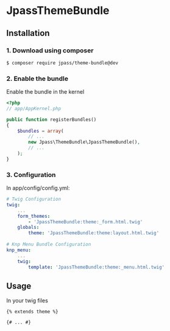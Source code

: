 # JpassThemeBundle

## Installation


### 1. Download using composer

``` bash
$ composer require jpass/theme-bundle@dev
```

### 2. Enable the bundle

Enable the bundle in the kernel

``` php
<?php
// app/AppKernel.php

public function registerBundles()
{
    $bundles = array(
        // ...
        new Jpass\ThemeBundle\JpassThemeBundle(),
        // ...
    );
}
```

### 3. Configuration

In app/config/config.yml:

``` yaml
# Twig Configuration
twig:
    ...
    form_themes:
        - 'JpassThemeBundle:theme:_form.html.twig'
    globals:
        theme: 'JpassThemeBundle:theme:layout.html.twig'
        
# Knp Menu Bundle Configuration
knp_menu:
    ...
    twig:
        template: 'JpassThemeBundle:theme:_menu.html.twig'
```

## Usage

In your twig files
``` twig
{% extends theme %}

{# ... #}
```
